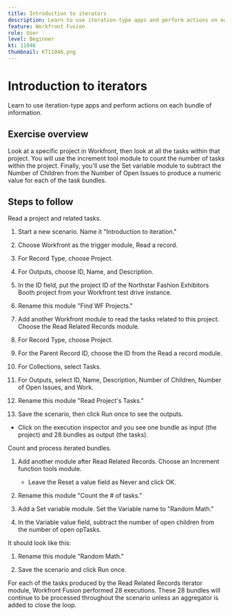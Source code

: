 ```yaml
---
title: Introduction to iterators
description: Learn to use iteration-type apps and perform actions on each bundle of information.
feature: Workfront Fusion
role: User
level: Beginner
kt: 11046
thumbnail: KT11046.png
---
```


# Introduction to iterators

Learn to use iteration-type apps and perform actions on each bundle of information.

## Exercise overview

Look at a specific project in Workfront, then look at all the tasks within that project. You will use the increment tool module to count the number of tasks within the project. Finally, you'll use the Set variable module to subtract the Number of Children from the Number of Open Issues to produce a numeric value for each of the task bundles.

## Steps to follow

Read a project and related tasks.

1. Start a new scenario. Name it "Introduction to iteration."

1. Choose Workfront as the trigger module, Read a record.

1. For Record Type, choose Project.

1. For Outputs, choose ID, Name, and Description.

1. In the ID field, put the project ID of the Northstar Fashion Exhibitors Booth project from your Workfront test drive instance.

1. Rename this module "Find WF Projects."

1. Add another Workfront module to read the tasks related to this project. Choose the Read Related Records module.

1. For Record Type, choose Project.

1. For the Parent Record ID, choose the ID from the Read a record module.

1. For Collections, select Tasks.

1. For Outputs, select ID, Name, Description, Number of Children, Number of Open Issues, and Work.

1. Rename this module "Read Project's Tasks."

1. Save the scenario, then click Run once to see the outputs.

+ Click on the execution inspector and you see one bundle as input (the project) and 28 bundles as output (the tasks).

Count and process iterated bundles.

1. Add another module after Read Related Records. Choose an Increment function tools module.

   + Leave the Reset a value field as Never and click OK.

1. Rename this module "Count the # of tasks."

1. Add a Set variable module. Set the Variable name to "Random Math."

1. In the Variable value field, subtract the number of open children from the number of open opTasks.

It should look like this:

1. Rename this module "Random Math."

1. Save the scenario and click Run once.

For each of the tasks produced by the Read Related Records iterator module, Workfront Fusion performed 28 executions. These 28 bundles will continue to be processed throughout the scenario unless an aggregator is added to close the loop.